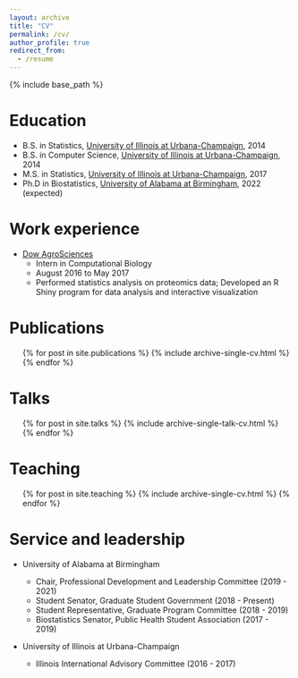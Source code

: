 ```yaml
---
layout: archive
title: "CV"
permalink: /cv/
author_profile: true
redirect_from:
  - /resume
---
```


{% include base_path %}

Education
======
* B.S. in Statistics, [University of Illinois at Urbana-Champaign](http://illinois.edu/), 2014
* B.S. in Computer Science, [University of Illinois at Urbana-Champaign](http://illinois.edu/), 2014
* M.S. in Statistics, [University of Illinois at Urbana-Champaign](http://illinois.edu/), 2017
* Ph.D in Biostatistics, [University of Alabama at Birmingham](http://www.uab.edu/), 2022 (expected)

Work experience
======
* [Dow AgroSciences](http://www.dowagro.com/en-US)
  + Intern in Computational Biology    
  + August 2016 to May 2017
  + Performed statistics analysis on proteomics data; Developed an R Shiny program for data analysis and interactive visualization



Publications
======
  <ul>{% for post in site.publications %}
    {% include archive-single-cv.html %}
  {% endfor %}</ul>
  
Talks
======
  <ul>{% for post in site.talks %}
    {% include archive-single-talk-cv.html %}
  {% endfor %}</ul>
  
Teaching
======
  <ul>{% for post in site.teaching %}
    {% include archive-single-cv.html %}
  {% endfor %}</ul>
  
Service and leadership
======
* University of Alabama at Birmingham
  + Chair, Professional Development and Leadership Committee (2019 - 2021)
  + Student Senator, Graduate Student Government (2018 - Present)
  + Student Representative, Graduate Program Committee (2018 - 2019)
  + Biostatistics Senator, Public Health Student Association (2017 - 2019)

* University of Illinois at Urbana-Champaign
  +  Illinois International Advisory Committee (2016 - 2017)
